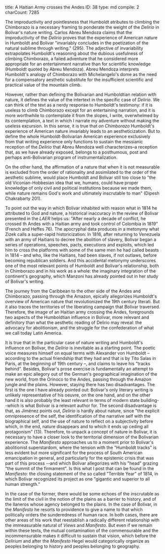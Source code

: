 title:          ​A Haitian Army crosses the Andes
ID:             38
type:           md
compile:        2
charCount:      7285


The improductivity and pointlesness that Humboldt atributes to climbing the Chimborazo is a necessary framing to ponderate the weight of the _Delirio_ in Bolivar's nature writing. Carlos Abreu Mendoza claims that the improductivity of the _Delirio_ proves that the experience of American nature in Humboldt and Bolivar "invariably concludes in the poetization of the natural sublime through writing." (295). The adjective of invariability extrapolates Humboldt's reasoning about the dubious usefulness of climbing Chimborazo, a failed adventure that he considered more appropriate for an entertainment narrative than for scientific knowledge (Humboldt quoted by Abreu Mendoza). Abreu Mendoza interprets Humboldt's analogy of Chimborazo with Michelangelo's dome as the need for a compensatory aesthetic substitute for the insufficient scientific and practical value of the mountain climb. <!-- add quote and transition -->

However, rather than defining the Bolivarian and Humboldtian relation with nature, it defines the value of the intertext in the specific case of _Delirio_. We can think of the text as a nerdy response to Humboldt's testimony: if it is useless to climb Chimborazo except for an entertaining narration, and it is more worthwhile to contemplate it from the slopes, I write, overwhelmed by its contemplation, a text in which I narrate my adventure without making the useless excursion. In this sense, it is true that _on Chimborazo_ Humboldt's experience of American nature invariably leads to an aestheticization. But to define the whole Humboldt-Bolivarian American experience exclusively from that writing experience only functions to sustain the messianic reception of the _Delirio_ that Abreu Mendoza well characterizes–a reception that, as we have already exposed, belongs to a posthumous, post and perhaps anti-Bolivarian program of instrumentalization.

On the other hand, the affirmation of a nature that when it is not measurable is excluded from the order of rationality and assimilated to the order of the aesthetic sublime, would place Humboldt and Bolivar still too close to "the old Viconian-Hobbesian idea that we, humans, could have proper knowledge of only civil and political institutions because we made them, while nature remains God's work and ultimately inscrutable to man" (Dipesh Chakrabarty 201). <!-- provide an argument here, basically saying that they are not as close as they seem. En plan: de Humboldt, se discute aquí y allá, y la verdad es que no parece. Y en cuanto a Bolívar, es fundamental tener presente que de acuerdo a su política de impresión y su política de archivo, el documento clave es el "Manifiesto"-->

To point out the way in which Bolivar inhabited with reason what in 1814 he attributed to God and nature, a historical inaccuracy in the review of Bolivar presented in the _LAER_ helps us: "After nearly a decade of conflict, he crossed th Andes with a Haitian army and took control of Colombia in 1819" (French and Heffes 76). The apocryphal data produces in a metonymy what Zizek calls a super-rapid historicization: In 1816, after returning to Venezuela with an army of Haitians to decree the abolition of slavery, Bolívar began a series of operations, speeches, pacts, executions and exploits, which led him to cross the platforms with some of the same men he had called beasts in 1814 – and who, like the Haitians, had been slaves, if not outlaws, before becoming republican soldiers. And this accidental metonymy underscores one of the most relevant points of Humboldt and Bolívar's relationship, both in Chimborazo and in his work as a whole: the imaginary integration of the continent's geography, which Manzoni has already pointed out in her  study of Bolívar's writing.

The journey from the Caribbean to the other side of the Andes and Chimborazo, passing through the Amazon, epically allegorizes Humboldt's overview of American nature that revolutionized the 19th century literati. But it also traces the territories of the liberating campaign that Bolívar traversed. Therefore, the image of an Haitian army crossing the Andes, foregrounds two aspects of the Humboldtian influence in Bolívar, more relevant and definitory than what the aesthetic reading of Delirio may reveal: the advocacy for abolitionism, and the struggle for the confederation of what we call today Latin America.



<!-- do a transition to manifesto out of this -->

It is true that in the particular case of nature writing and Humboldt's influence on Bolívar, the _Delirio_ is inevitable as a starting point. The poetic voice measures himself on equal terms with Alexander von Humboldt –according to the actual friendship that they had and that is by Tito Salas in Paris, at the beginning of 19th century –, and claims to leave his "tracks behind". Besides, Bolivar's prose exercise is fundamentally an attempt to make an epic allegory out of the German's geographical imagination of the new world, from the Orinoco to the Andes, passing through the Amazon jungle and the plains. However, staying there has two disadvantages. The first is the one I have already pointed out: Bolivar's only literary writing is unlikely representative of his oeuvre, on the one hand, and on the other hand it is also probably the least relevant in terms of modern state building--which is what Bolivar is a relevant author for. The second disadvantage is that, as Jiménez points out, _Delirio_ is hardly about nature, since "the explicit omnipresence of the self, the identification of the narrative self with the biographical self, and the use of nature to reflect on a subjectivity before which, in the end, nature disappears and to which it ends up ceding all protagonism" (13). Therefore, to unpack a concept of nature in Bolívar, it is necessary to have a closer look to the territorial dimension of the Bolivarian experience. The _Manifiesto_ approaches us to a moment prior to Bolivar's abolitionist superstardom, where the tension with the "Humboldt tracks" is less evident but more significant for the process of South American emancipation in general, and particularly for the epistemic crisis that was part of this process --and which Bolivar allegorizes with his "head" grazing "the summit of the firmament". Is this what I post that can be found in the _Manifiesto_: the closing statement of the so called "Terrible Year" of 1814, in which Bolívar recognized its project as one "gigantic and superior to all human strength."



In the case of the former, there would be some echoes of the inscrutable as the limit of the civil in the notion of the plains as a barrier to history, and of the llaneros whose agency belonged to the plains. In the case of Bolivar, in the _Manifesto_ he resorts to providence to give a name to that which politically orders the sunderedness of human race. In both cases, there are other areas of his work that reestablish a radically different relationship with the immeasurable natural of _Views_ and _Manifesto_. But even if we remain within these texts, the mutual contamination of the commensurable and the incommensurable makes it difficult to sustain that vision, which before the _Delirium_ and after the _Manifesto_ Hegel would categorically organize as peoples belonging to history and peoples belonging to geography.